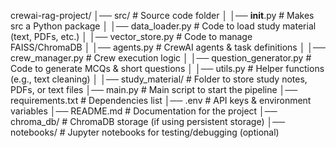 crewai-rag-project/
│── src/                      # Source code folder
│   │── __init__.py           # Makes src a Python package
│   │── data_loader.py        # Code to load study material (text, PDFs, etc.)
│   │── vector_store.py       # Code to manage FAISS/ChromaDB
│   │── agents.py             # CrewAI agents & task definitions
│   │── crew_manager.py       # Crew execution logic
│   │── question_generator.py # Code to generate MCQs & short questions
│   │── utils.py              # Helper functions (e.g., text cleaning)
│
│── study_material/           # Folder to store study notes, PDFs, or text files
│── main.py                   # Main script to start the pipeline
│── requirements.txt           # Dependencies list
│── .env                       # API keys & environment variables
│── README.md                  # Documentation for the project
│── chroma_db/                 # ChromaDB storage (if using persistent storage)
│── notebooks/                 # Jupyter notebooks for testing/debugging (optional)
